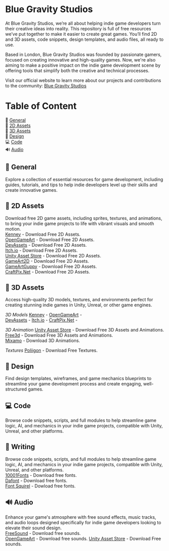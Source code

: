 # Blue Gravity Studios
At Blue Gravity Studios, we’re all about helping indie game developers turn their creative ideas into reality. This repository is full of free resources we’ve put together to make it easier to create great games. You’ll find 2D and 3D assets, code snippets, design templates, and audio files, all ready to use.

Based in London, Blue Gravity Studios was founded by passionate gamers, focused on creating innovative and high-quality games.  Now, we're also aiming to make a positive impact on the indie game development scene by offering tools that simplify both the creative and technical processes.

Visit our official website to learn more about our projects and contributions to the community: [Blue Gravity Studios](https://gravity.blue/)

# Table of Content

📖 [General](https://github.com/bluegravitystudios/indie-game-assets/blob/main/README.md#-general)  
🎨 [2D Assets](https://github.com/bluegravitystudios/indie-game-assets/blob/main/README.md#-2d-assets)  
🎲 [3D Assets](https://github.com/bluegravitystudios/indie-game-assets/blob/main/README.md#-3d-assets)  
🧩 [Design](https://github.com/bluegravitystudios/indie-game-assets/blob/main/README.md#-design)  
💻 [Code](https://github.com/bluegravitystudios/indie-game-assets/blob/main/README.md#-code)  
🔊 [Audio](https://github.com/bluegravitystudios/indie-game-assets/blob/main/README.md#-audio)  


##  📖 General
Explore a collection of essential resources for game development, including guides, tutorials, and tips to help indie developers level up their skills and create innovative games.  
 

## 🎨 2D Assets
Download free 2D game assets, including sprites, textures, and animations, to bring your indie game projects to life with vibrant visuals and smooth motion.  
 [Kenney](https://kenney.nl/assets) - Download Free 2D Assets.  
 [OpenGameArt](https://opengameart.org/) - Download Free 2D Assets.  
 [DevAssets](https://devassets.com/) - Download Free 2D Assets.  
 [Itch.io](https://itch.io/game-assets) - Download Free 2D Assets.  
 [Unity Asset Store](https://assetstore.unity.com/) - Download Free 2D Assets.  
 [GameArt2D](https://www.gameart2d.com/freebies.html) - Download Free 2D Assets.  
 [GameArtGuppy](https://www.gameartguppy.com/) - Download Free 2D Assets.  
 [CraftPix.Net](https://craftpix.net/) - Download Free 2D Assets.  
 
## 🎲 3D Assets 
Access high-quality 3D models, textures, and environments perfect for creating stunning indie games in Unity, Unreal, or other game engines.  

*3D Models*
[Kenney](https://kenney.nl/assets) - 
[OpenGameArt](https://opengameart.org/) -  
[DevAssets](https://devassets.com/) - 
[Itch.io](https://itch.io/game-assets) - 
[CraftPix.Net](https://craftpix.net/) - 

*3D Animation*
[Unity Asset Store](https://assetstore.unity.com/) - Download Free 3D Assets and Animations.  
[Free3d](https://free3d.com/) - Download Free 3D Assets and Animations.  
[Mixamo](https://www.mixamo.com/#/) - Download 3D Animations.  

*Textures*
[Poliigon](https://www.poliigon.com/) - Download Free Textures.  

 
## 🧩 Design
Find design templates, wireframes, and game mechanics blueprints to streamline your game development process and create engaging, well-structured games.
  
## 💻 Code
Browse code snippets, scripts, and full modules to help streamline game logic, AI, and mechanics in your indie game projects, compatible with Unity, Unreal, and other platforms.

## 📃 Writing
Browse code snippets, scripts, and full modules to help streamline game logic, AI, and mechanics in your indie game projects, compatible with Unity, Unreal, and other platforms.  
[10001Fonts](https://www.1001fonts.com/) - Download free fonts.  
[Dafont](https://www.dafont.com/pt/) - Download free fonts.  
[Font Squirel](https://www.fontsquirrel.com/) - Dowload free fonts. 
  
##  🔊 Audio
Enhance your game's atmosphere with free sound effects, music tracks, and audio loops designed specifically for indie game developers looking to elevate their sound design.  
[FreeSound](https://freesound.org/) - Download free sounds.  
[OpenGameArt](https://opengameart.org/) - Download free sounds. 
[Unity Asset Store](https://assetstore.unity.com/) - Download Free sounds.  
